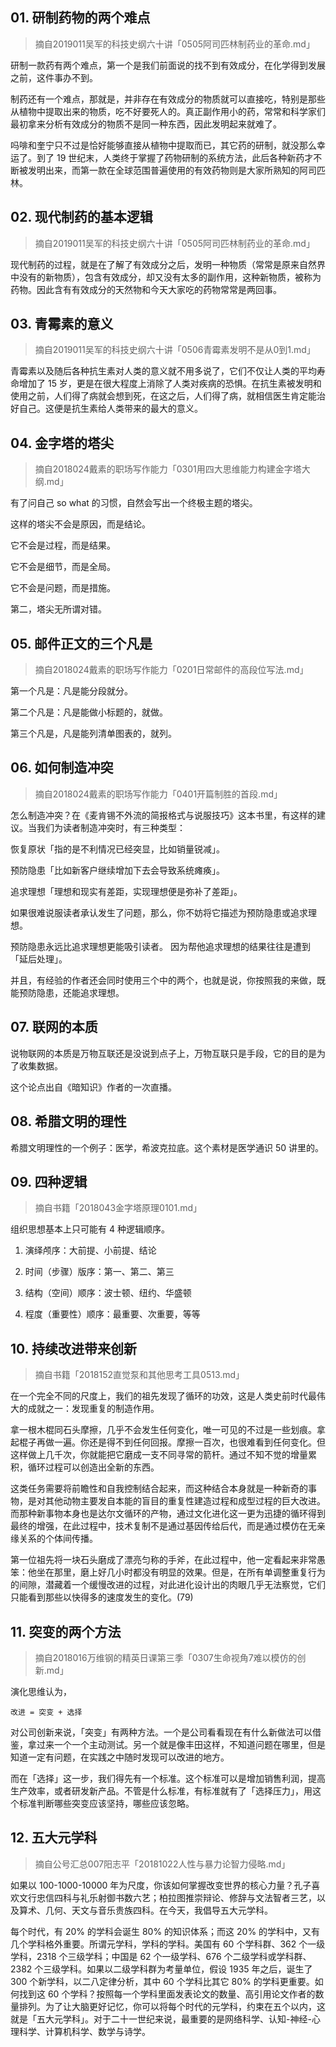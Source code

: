 ## 01. 研制药物的两个难点
> 摘自2019011吴军的科技史纲六十讲「0505阿司匹林制药业的革命.md」

研制一款药有两个难点，第一个是我们前面说的找不到有效成分，在化学得到发展之前，这件事办不到。

制药还有一个难点，那就是，并非存在有效成分的物质就可以直接吃，特别是那些从植物中提取出来的物质，吃不好要死人的。真正副作用小的药，常常和科学家们最初拿来分析有效成分的物质不是同一种东西，因此发明起来就难了。

吗啡和奎宁只不过是恰好能够直接从植物中提取而已，其它药的研制，就没那么幸运了。到了 19 世纪末，人类终于掌握了药物研制的系统方法，此后各种新药才不断被发明出来，而第一款在全球范围普遍使用的有效药物则是大家所熟知的阿司匹林。

## 02. 现代制药的基本逻辑
> 摘自2019011吴军的科技史纲六十讲「0505阿司匹林制药业的革命.md」

现代制药的过程，就是在了解了有效成分之后，发明一种物质（常常是原来自然界中没有的新物质），包含有效成分，却又没有太多的副作用，这种新物质，被称为药物。因此含有有效成分的天然物和今天大家吃的药物常常是两回事。

## 03. 青霉素的意义
> 摘自2019011吴军的科技史纲六十讲「0506青霉素发明不是从0到1.md」

青霉素以及随后各种抗生素对人类的意义就不用多说了，它们不仅让人类的平均寿命增加了 15 岁，更是在很大程度上消除了人类对疾病的恐惧。在抗生素被发明和使用之前，人们得了病就会想到死，在这之后，人们得了病，就相信医生肯定能治好自己。这便是抗生素给人类带来的最大的意义。

## 04. 金字塔的塔尖
> 摘自2018024戴素的职场写作能力「0301用四大思维能力构建金字塔大纲.md」

有了问自己 so what 的习惯，自然会写出一个终极主题的塔尖。

这样的塔尖不会是原因，而是结论。

它不会是过程，而是结果。

它不会是细节，而是全局。

它不会是问题，而是措施。

第二，塔尖无所谓对错。

## 05. 邮件正文的三个凡是
> 摘自2018024戴素的职场写作能力「0201日常邮件的高段位写法.md」

第一个凡是：凡是能分段就分。

第二个凡是：凡是能做小标题的，就做。

第三个凡是，凡是能列清单图表的，就列。

## 06. 如何制造冲突
> 摘自2018024戴素的职场写作能力「0401开篇制胜的首段.md」

怎么制造冲突？在《麦肯锡不外流的简报格式与说服技巧》这本书里，有这样的建议。当我们为读者制造冲突时，有三种类型：

恢复原状「指的是不利情况已经突显，比如销量锐减」。

预防隐患「比如新客户继续增加下去会导致系统瘫痪」。

追求理想「理想和现实有差距，实现理想便是弥补了差距」。

如果很难说服读者承认发生了问题，那么，你不妨将它描述为预防隐患或追求理想。

预防隐患永远比追求理想更能吸引读者。 因为帮他追求理想的结果往往是遭到「延后处理」。

并且，有经验的作者还会同时使用三个中的两个，也就是说，你按照我的来做，既能预防隐患，还能追求理想。

## 07. 联网的本质

说物联网的本质是万物互联还是没说到点子上，万物互联只是手段，它的目的是为了收集数据。

这个论点出自《暗知识》作者的一次直播。

## 08. 希腊文明的理性

希腊文明理性的一个例子：医学，希波克拉底。这个素材是医学通识 50 讲里的。

## 09. 四种逻辑
> 摘自书籍「2018043金字塔原理0101.md」

组织思想基本上只可能有 4 种逻辑顺序。

 1. 演绎颅序：大前提、小前提、结论

 2. 时间（步骤）版序：第一、第二、第三
 3. 结构（空间）顺序：波士顿、纽约、华盛顿
 4. 程度（重要性）顺序：最重要、次重要，等等

## 10. 持续改进带来创新
> 摘自书籍「2018152直觉泵和其他思考工具0513.md」

在一个完全不同的尺度上，我们的祖先发现了循环的功效，这是人类史前时代最伟大的成就之一：发现重复的制造作用。

拿一根木棍同石头摩擦，几乎不会发生任何变化，唯一可见的不过是一些划痕。拿起棍子再做一遍。你还是得不到任何回报。摩擦一百次，也很难看到任何变化。但这样做上几千次，你就能把它磨成一支不同寻常的箭杆。通过不知不觉的增量累积，循环过程可以创造出全新的东西。

这类任务需要将前瞻性和自我控制结合起来，而这种结合本身就是一种新奇的事物，是对其他动物主要发自本能的盲目的重复性建造过程和成型过程的巨大改进。而那种新事物本身也是达尔文循环的产物，通过文化进化这一更为迅捷的循环得到最终的增强，在此过程中，技术复制不是通过基因传给后代，而是通过模仿在无亲缘关系的个体间传播。

第一位祖先将一块石头磨成了漂亮匀称的手斧，在此过程中，他一定看起来非常愚笨：他坐在那里，磨上好几小时都没有明显的效果。但是，在所有单调整重复行为的间隙，潜藏着一个缓慢改进的过程，对此进化设计出的肉眼几乎无法察觉，它们只能看到那些以快得多的速度发生的变化。(79)

## 11. 突变的两个方法
> 摘自2018016万维钢的精英日课第三季「0307生命视角7难以模仿的创新.md」

演化思维认为，

	改进 = 突变 + 选择

对公司创新来说，「突变」有两种方法。一个是公司看看现在有什么新做法可以借鉴，拿过来一个一个主动测试。另一个就是像丰田这样，不知道问题在哪里，但是知道一定有问题，在实践之中随时发现可以改进的地方。

而在「选择」这一步，我们得先有一个标准。这个标准可以是增加销售利润，提高生产效率，或者研发新产品。不管是什么标准，有标准就有了「选择压力」，用这个标准判断哪些突变应该坚持，哪些应该忽略。

## 12. 五大元学科
> 摘自公号汇总007阳志平「20181022人性与暴力论智力侵略.md」

如果以 100-1000-10000 年为尺度，你该如何掌握改变世界的核心力量？孔子喜欢文行忠信四科与礼乐射御书数六艺；柏拉图推崇辩论、修辞与文法智者三艺，以及算术、几何、天文与音乐贵族四科。在今天，我倡导五大元学科。

每个时代，有 20% 的学科会诞生 80% 的知识体系；而这 20% 的学科中，又有几个学科格外重要。所谓元学科，学科的学科。美国有 60 个学科群、362 个一级学科，2318 个三级学科；中国是 62 个一级学科、676 个二级学科或学科群、2382 个三级学科。如果以二级学科群为考量单位，假设 1935 年之后，诞生了 300 个新学科，以二八定律分析，其中 60 个学科比其它 80% 的学科更重要。如何找到这 60 个学科？按照每一个学科里面发表论文的数量、高引用论文作者的数量排列。为了让大脑更好记忆，你可以将每个时代的元学科，约束在五个以内，这就是「五大元学科」。对于二十一世纪来说，最重要的是网络科学、认知-神经-心理科学、计算机科学、数学与诗学。

